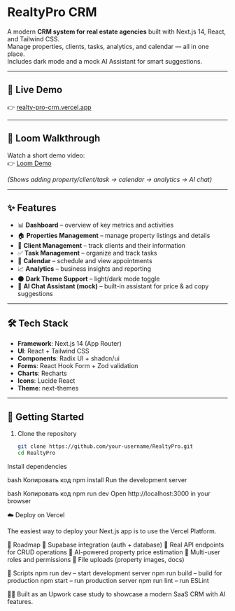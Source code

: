 # RealtyPro CRM

A modern **CRM system for real estate agencies** built with Next.js 14, React, and Tailwind CSS.  
Manage properties, clients, tasks, analytics, and calendar — all in one place.  
Includes dark mode and a mock AI Assistant for smart suggestions.

---

## 🚀 Live Demo
👉 [realty-pro-crm.vercel.app](https://realty-pro-crm.vercel.app)

---

## 🎥 Loom Walkthrough
Watch a short demo video:  
👉 [Loom Demo](https://www.loom.com/share/your-demo-id)

*(Shows adding property/client/task → calendar → analytics → AI chat)*

---

## ✨ Features

- 📊 **Dashboard** – overview of key metrics and activities  
- 🏠 **Properties Management** – manage property listings and details  
- 👤 **Client Management** – track clients and their information  
- ✅ **Task Management** – organize and track tasks  
- 📅 **Calendar** – schedule and view appointments  
- 📈 **Analytics** – business insights and reporting  
- 🌑 **Dark Theme Support** – light/dark mode toggle  
- 🤖 **AI Chat Assistant (mock)** – built-in assistant for price & ad copy suggestions  

---

## 🛠 Tech Stack

- **Framework**: Next.js 14 (App Router)  
- **UI**: React + Tailwind CSS  
- **Components**: Radix UI + shadcn/ui  
- **Forms**: React Hook Form + Zod validation  
- **Charts**: Recharts  
- **Icons**: Lucide React  
- **Theme**: next-themes  

---

## 📂 Getting Started

1. Clone the repository  
   ```bash
   git clone https://github.com/your-username/RealtyPro.git
   cd RealtyPro
Install dependencies

bash
Копировать код
npm install
Run the development server

bash
Копировать код
npm run dev
Open http://localhost:3000 in your browser

☁️ Deploy on Vercel


The easiest way to deploy your Next.js app is to use the Vercel Platform.

📌 Roadmap
🔹 Supabase integration (auth + database)
🔹 Real API endpoints for CRUD operations
🔹 AI-powered property price estimation
🔹 Multi-user roles and permissions
🔹 File uploads (property images, docs)

📜 Scripts
npm run dev – start development server
npm run build – build for production
npm start – run production server
npm run lint – run ESLint

👨‍💻 Built as an Upwork case study to showcase a modern SaaS CRM with AI features.
